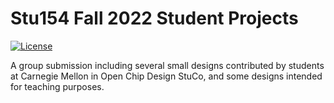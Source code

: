# Stu154 Fall 2022 Student Projects

[![License](https://img.shields.io/badge/License-Apache%202.0-blue.svg)](https://opensource.org/licenses/Apache-2.0)

A group submission including several small designs contributed by students at Carnegie Mellon in Open Chip Design StuCo, and some designs intended for teaching purposes.
